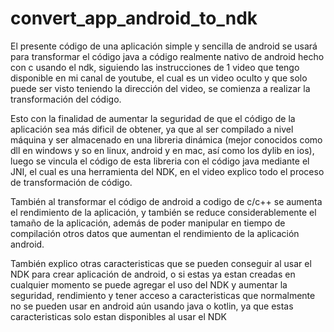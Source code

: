 # convert_app_android_to_ndk

El presente código de una aplicación simple y sencilla de android se usará para transformar el código java a código realmente nativo de android hecho con
c usando el ndk, siguiendo las instrucciones de 1 video que tengo disponible en mi canal de youtube, el cual es un video oculto y que solo puede ser visto
teniendo la dirección del video, se comienza a realizar la transformación del código.

Esto con la finalidad de aumentar la seguridad de que el código de la aplicación sea más dificil de obtener, ya que al ser compilado a nivel máquina y ser
almacenado en una libreria dinámica (mejor conocidos como dll en windows y so en linux, android y en mac, así como los dylib en ios), luego se vincula el
código de esta libreria con el código java mediante el JNI, el cual es una herramienta del NDK, en el video explico todo el proceso de transformación de
código.

También al transformar el código de android a codigo de c/c++ se aumenta el rendimiento de la aplicación, y también se reduce considerablemente el tamaño
de la aplicación, además de poder manipular en tiempo de compilación otros datos que aumentan el rendimiento de la aplicación android.

También explico otras caracteristicas que se pueden conseguir al usar el NDK para crear aplicación de android, o si estas ya estan creadas en cualquier
momento se puede agregar el uso del NDK y aumentar la seguridad, rendimiento y tener acceso a caracteristicas que normalmente no se pueden usar en android
aún usando java o kotlin, ya que estas caracteristicas solo estan disponibles al usar el NDK
